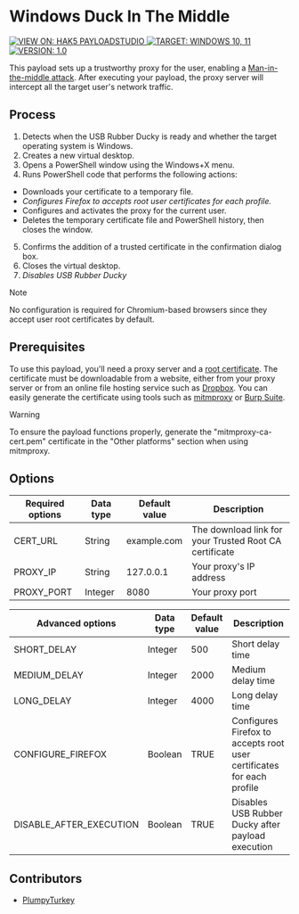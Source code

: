 # Windows Duck In The Middle

<p>
    <a href="https://payloadstudio.hak5.org/community/?device=usb-rubber-ducky&viewurl=https://raw.githubusercontent.com/hak5/usbrubberducky-payloads/master/payloads/library/execution/Windows-Duck-In-The-Middle/payload.txt">
        <img alt="VIEW ON: HAK5 PAYLOADSTUDIO" src="https://img.shields.io/badge/VIEW_ON-HAK5_PAYLOADSTUDIO-red?style=for-the-badge">
    </a>
    <a href="#">
        <img alt="TARGET: WINDOWS 10, 11" src="https://img.shields.io/badge/TARGET-WINDOWS_10,_11-blue?style=for-the-badge">
    </a>
    <a href="#">
        <img alt="VERSION: 1.0" src="https://img.shields.io/badge/VERSION-1.0-green?style=for-the-badge">
    </a>
</p>

This payload sets up a trustworthy proxy for the user, enabling a [Man-in-the-middle attack](https://en.wikipedia.org/wiki/Man-in-the-middle_attack). After executing your payload, the proxy server will intercept all the target user's network traffic.

## Process

1. Detects when the USB Rubber Ducky is ready and whether the target operating system is Windows.
2. Creates a new virtual desktop.
3. Opens a PowerShell window using the Windows+X menu.
4. Runs PowerShell code that performs the following actions:
- Downloads your certificate to a temporary file.
- *Configures Firefox to accepts root user certificates for each profile.*
- Configures and activates the proxy for the current user.
- Deletes the temporary certificate file and PowerShell history, then closes the window.
5. Confirms the addition of a trusted certificate in the confirmation dialog box.
6. Closes the virtual desktop.
7. *Disables USB Rubber Ducky*

> [!NOTE]
> No configuration is required for Chromium-based browsers since they accept user root certificates by default.

## Prerequisites

To use this payload, you'll need a proxy server and a [root certificate](https://en.wikipedia.org/wiki/Root_certificate). The certificate must be downloadable from a website, either from your proxy server or from an online file hosting service such as [Dropbox](https://www.dropbox.com/). You can easily generate the certificate using tools such as [mitmproxy](https://mitmproxy.org/) or [Burp Suite](https://portswigger.net/burp).

> [!WARNING]
> To ensure the payload functions properly, generate the "mitmproxy-ca-cert.pem" certificate in the "Other platforms" section when using mitmproxy.

## Options

|Required options|Data type|Default value|Description|
|-|-|-|-|
|CERT_URL|String|example.com|The download link for your Trusted Root CA certificate|
|PROXY_IP|String|127.0.0.1|Your proxy's IP address|
|PROXY_PORT|Integer|8080|Your proxy port|

|Advanced options|Data type|Default value|Description|
|-|-|-|-|
|SHORT_DELAY|Integer|500|Short delay time|
|MEDIUM_DELAY|Integer|2000|Medium delay time|
|LONG_DELAY|Integer|4000|Long delay time|
|CONFIGURE_FIREFOX|Boolean|TRUE|Configures Firefox to accepts root user certificates for each profile|
|DISABLE_AFTER_EXECUTION|Boolean|TRUE|Disables USB Rubber Ducky after payload execution|

## Contributors

- [PlumpyTurkey](https://codeberg.org/PlumpyTurkey)
